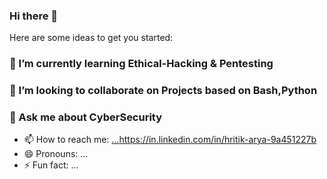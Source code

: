 ### Hi there 👋

<!--
**Hritik-Cybersec/Hritik-Cybersec** is a ✨ _special_ ✨ repository because its `README.md` (this file) appears on your GitHub profile.
-->

Here are some ideas to get you started:
### 🌱 I’m currently learning Ethical-Hacking & Pentesting
### 👯 I’m looking to collaborate on Projects based on Bash,Python
### 💬 Ask me about CyberSecurity
- 📫 How to reach me: [...](Linkedin)https://in.linkedin.com/in/hritik-arya-9a451227b
- 😄 Pronouns: ...
- ⚡ Fun fact: ...
